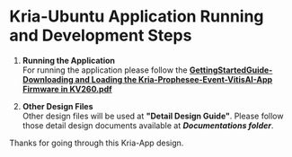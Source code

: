 # Kria-Ubuntu Application Running and Development Steps

1. **Running the Application**\
For running the application please follow the **[GettingStartedGuide- Downloading and Loading the Kria-Prophesee-Event-VitisAI-App Firmware in KV260.pdf](https://github.com/LogicTronixInc/Kria-Prophesee-Event-VitisAI/blob/main/Documentations/GettingStartedGuide-%20Downloading%20and%20Loading%20the%20Kria-Prophesee-Event-VitisAI-App%20Firmware%20in%20KV260.pdf)** 


2. **Other Design Files**\
Other design files will be used at **"Detail Design Guide"**. Please follow those detail design documents available at ***Documentations folder***.


Thanks for going through this Kria-App design.

